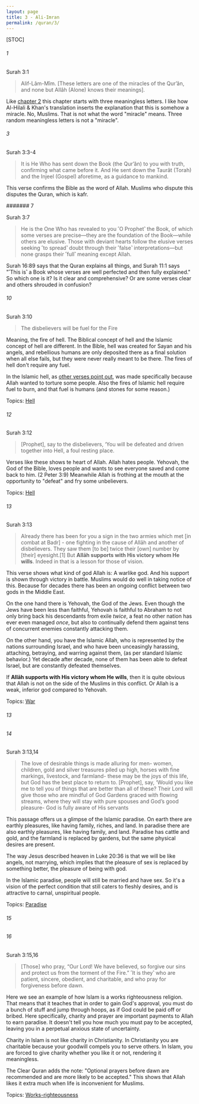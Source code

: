 ```yaml
---
layout: page
title: 3 - Ali-Imran 
permalink: /quran/3/
---
```


[STOC]

###### 1

Surah 3:1

> Alif-Lâm-Mîm. [These letters are one of the miracles of the Qur’ân, and none but Allâh (Alone) knows their meanings].

Like [chapter 2](/quran-2/) this chapter starts with three meaningless letters. I like how Al-Hilali & Khan's translation inserts the explanation that this is somehow a miracle. No, Muslims. That is not what the word "miracle" means. Three random meaningless letters is not a "miracle". 

###### 3

Surah 3:3-4

> It is He Who has sent down the Book (the Qur’ân) to you with truth, confirming what came before it. And He sent down the Taurât (Torah) and the Injeel (Gospel) aforetime, as a guidance to mankind. 

This verse confirms the Bible as the word of Allah. Muslims who dispute this disputes the Quran, which is kafr.


####### 7

Surah 3:7

> He is the One Who has revealed to you ˹O Prophet˺ the Book, of which some verses are precise—they are the foundation of the Book—while others are elusive. Those with deviant hearts follow the elusive verses seeking ˹to spread˺ doubt through their ˹false˺ interpretations—but none grasps their ˹full˺ meaning except Allah.

Surah 16:89 says that the Quran explains all things, and Surah 11:1 says "˹This is˺ a Book whose verses are well perfected and then fully explained." So which one is it? Is it clear and comprehensive? Or are some verses clear and others shrouded in confusion?

###### 10

Surah 3:10

> The disbelievers will be fuel for the Fire

Meaning, the fire of hell. The Biblical concept of hell and the Islamic concept of hell are different. In the Bible, hell was created for Sayan and his angels, and rebellious humans are only deposited there as a final solution when all else fails, but they were never really meant to be there. The fires of hell don't require any fuel.

In the Islamic hell, as [other verses point out](/quran/2/#24), was made specifically because Allah wanted to torture some people. Also the fires of Islamic hell require fuel to burn, and that fuel is humans (and stones for some reason.)

Topics: [Hell](/quran/topics/hell)

###### 12

Surah 3:12

> [Prophet], say to the disbelievers, ‘You will be defeated and driven together into Hell, a foul resting place.

Verses like these shows te heart of Allah. Allah hates people. Yehovah, the God of the Bible, loves people and wants to see everyone saved and come back to him. (2 Peter 3:9) Meanwhile Allah is frothing at the mouth at the opportunity to "defeat" and fry some unbelievers.


Topics: [Hell](/quran/topics/hell)


###### 13

Surah 3:13

> Already there has been for you a sign in the two armies which met [in combat at Badr] - one fighting in the cause of Allāh and another of disbelievers. They saw them [to be] twice their [own] number by [their] eyesight.[1] But **Allāh supports with His victory whom He wills**. Indeed in that is a lesson for those of vision.

This verse shows what kind of god Allah is: A warlike god. And his support is shown through victory in battle. Muslims would do well in taking notice of this. Because for decades there has been an ongoing conflict between two gods in the Middle East. 

On the one hand there is Yehovah, the God of the Jews. Even though the Jews have been less than faithful, Yehovah is faithful to Abraham to not only bring back his descendants from exile *twice*, a feat no other nation has ever even managed *once*, but also to continually defend them against tens of concurrent enemies constantly attacking them. 

On the other hand, you have the Islamic Allah, who is represented by the nations surrounding Israel, and who have been unceasingly harassing, attaching, betraying, and warring against them, (as per standard Islamic behavior.) Yet decade after decade, none of them has been able to defeat Israel, but are constantly defeated themselves.

If **Allāh supports with His victory whom He wills**, then it is quite obvious that Allah is not on the side of the Muslims in this conflict. Or Allah is a weak, inferior god compared to Yehovah.

Topics: [War](/quran/topics/war)

###### 13
###### 14

Surah 3:13,14

> The love of desirable things is made alluring for men- women, children, gold and silver treasures piled up high, horses with fine markings, livestock, and farmland- these may be the joys of this life, but God has the best place to return to. [Prophet], say, ‘Would you like me to tell you of things that are better than all of these? Their Lord will give those who are mindful of God Gardens graced with flowing streams, where they will stay with pure spouses and God’s good pleasure- God is fully aware of His servants

This passage offers us a glimpse of the Islamic paradise. On earth there are earthly pleasures, like having family, riches, and land. In paradise there are also earthly pleasures, like having family, and land. Paradise has cattle and gold, and the farmland is replaced by gardens, but the same physical desires are present.

The way Jesus described heaven in Luke 20:36 is that we will be like angels, not marrying, which implies that the pleasure of sex is replaced by something better, the pleasure of being with god.

In the Islamic paradise, people will still be married and have sex. So it's a vision of the perfect condition that still caters to fleshly desires, and is attractive to carnal, unspiritual people. 

Topics: [Paradise](/quran/topics/paradise)

###### 15
###### 16

Surah 3:15,16 

> [Those] who pray, “Our Lord! We have believed, so forgive our sins and protect us from the torment of the Fire.” ˹It is they˺ who are patient, sincere, obedient, and charitable, and who pray for forgiveness before dawn.

Here we see an example of how Islam is a works righteousness religion. That means that it teaches that in order to gain God's approval, you must do a bunch of stuff and jump through hoops, as if God could be paid off or bribed. Here specifically, charity and prayer are important payments to Allah to earn paradise. It doesn't tell you how much you must pay to be accepted, leaving you in a perpetual anxious state of uncertainty.

Charity in Islam is not like charity in Christianity. In Christianity you are charitable because your goodwill compels you to serve others. In Islam, you are forced to give charity whether you like it or not, rendering it meaningless.

The Clear Quran adds the note: "Optional prayers before dawn are recommended and are more likely to be accepted." This shows that Allah likes it extra much when life is inconvenient for Muslims.

Topics: [Works-righteousness](/quran/topics/works)